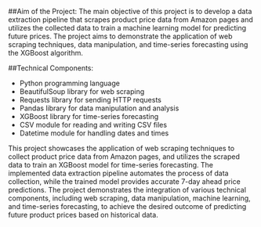 

##Aim of the Project:
The main objective of this project is to develop a data extraction pipeline that scrapes product price data from Amazon pages and utilizes the collected data to train a machine learning model for predicting future prices. The project aims to demonstrate the application of web scraping techniques, data manipulation, and time-series forecasting using the XGBoost algorithm.



##Technical Components:
- Python programming language
- BeautifulSoup library for web scraping
- Requests library for sending HTTP requests
- Pandas library for data manipulation and analysis
- XGBoost library for time-series forecasting
- CSV module for reading and writing CSV files
- Datetime module for handling dates and times

This project showcases the application of web scraping techniques to collect product price data from Amazon pages, and utilizes the scraped data to train an XGBoost model for time-series forecasting. The implemented data extraction pipeline automates the process of data collection, while the trained model provides accurate 7-day ahead price predictions. The project demonstrates the integration of various technical components, including web scraping, data manipulation, machine learning, and time-series forecasting, to achieve the desired outcome of predicting future product prices based on historical data.
